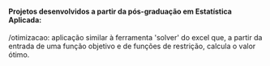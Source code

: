 #### Projetos desenvolvidos a partir da pós-graduação em Estatística Aplicada:

/otimizacao: aplicação similar à ferramenta 'solver' do excel que, a partir da entrada de uma função objetivo e de funções de restrição, calcula o valor ótimo.
